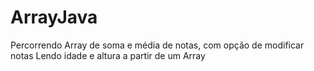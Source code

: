# ArrayJava
Percorrendo Array de soma e média de notas, com opção de modificar notas
Lendo idade e altura a partir de um Array
